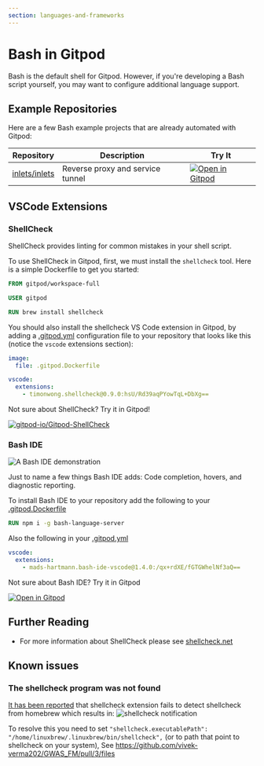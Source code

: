 ```yaml
---
section: languages-and-frameworks
---
```


<script context="module">
  export const prerender = true;
</script>

# Bash in Gitpod

Bash is the default shell for Gitpod. However, if you're developing a Bash script yourself, you may want to configure additional language support.

## Example Repositories

Here are a few Bash example projects that are already automated with Gitpod:

<div class="table-container">

| Repository                                        | Description                      | Try It                                                                                                                |
| ------------------------------------------------- | -------------------------------- | --------------------------------------------------------------------------------------------------------------------- |
| [inlets/inlets](https://github.com/inlets/inlets) | Reverse proxy and service tunnel | [![Open in Gitpod](https://gitpod.io/button/open-in-gitpod.svg)](https://gitpod.io/#https://github.com/inlets/inlets) |

</div>

## VSCode Extensions

### ShellCheck

ShellCheck provides linting for common mistakes in your shell script.

To use ShellCheck in Gitpod, first, we must install the `shellcheck` tool. Here is a simple Dockerfile to get you started:

```Dockerfile
FROM gitpod/workspace-full

USER gitpod

RUN brew install shellcheck
```

You should also install the shellcheck VS Code extension in Gitpod, by adding a [.gitpod.yml](/docs/config-gitpod-file) configuration file to your repository that looks like this (notice the `vscode` extensions section):

```yaml
image:
  file: .gitpod.Dockerfile

vscode:
  extensions:
    - timonwong.shellcheck@0.9.0:hsU/Rd39aqPYowTqL+DbXg==
```

Not sure about ShellCheck? Try it in Gitpod!

[![gitpod-io/Gitpod-ShellCheck](https://gitpod.io/button/open-in-gitpod.svg)](https://gitpod.io/#https://github.com/gitpod-io/Gitpod-ShellCheck)

### Bash IDE

![A Bash IDE demonstration](.../../../static/images/docs/bashIDE.png)

Just to name a few things Bash IDE adds: Code completion, hovers, and diagnostic reporting.

To install Bash IDE to your repository add the following to your [.gitpod.Dockerfile](/docs/config-docker)

```dockerfile
RUN npm i -g bash-language-server
```

Also the following in your
[.gitpod.yml](/docs/config-gitpod-file)

```yaml
vscode:
  extensions:
    - mads-hartmann.bash-ide-vscode@1.4.0:/qx+rdXE/fGTGWhelNf3aQ==
```

Not sure about Bash IDE? Try it in Gitpod

[![Open in Gitpod](https://gitpod.io/button/open-in-gitpod.svg)](https://gitpod.io/#https://github.com/gitpod-io/Gitpod-BashIDE)

## Further Reading

- For more information about ShellCheck please see [shellcheck.net](https://shellcheck.net)

## Known issues

### The shellcheck program was not found

[It has been reported](https://github.com/gitpod-io/gitpod/issues/1461#issuecomment-621232166) that shellcheck extension fails to detect shellcheck from homebrew which results in:
![shellcheck notification](https://user-images.githubusercontent.com/11302521/80605581-91110b80-8a33-11ea-9247-44cb33134cc9.png)

To resolve this you need to set `"shellcheck.executablePath": "/home/linuxbrew/.linuxbrew/bin/shellcheck",` (or to path that point to shellcheck on your system), See https://github.com/vivek-verma202/GWAS_FM/pull/3/files
